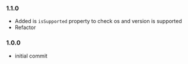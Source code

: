 ### 1.1.0
- Added is `isSupported` property to check os and version is supported
- Refactor

### 1.0.0
- initial commit
